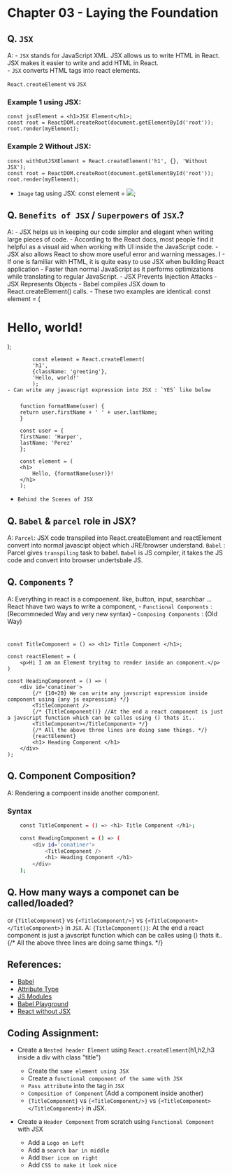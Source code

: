 # Chapter 03 - Laying the Foundation

## Q. `JSX`
A:  - `JSX` stands for JavaScript XML. JSX allows us to write HTML in React. JSX makes it easier to write and add HTML in React.  
    - `JSX` converts HTML tags into react elements.

`React.createElement` vs `JSX`

### Example 1 using JSX:
```
const jsxElement = <h1>JSX Element</h1>;
const root = ReactDOM.createRoot(document.getElementById('root'));
root.render(myElement);
```
### Example 2 Without JSX:
```
const withOutJSXElement = React.createElement('h1', {}, 'Without JSX');
const root = ReactDOM.createRoot(document.getElementById('root'));
root.render(myElement);
```
- `Image` tag using JSX: 
const element = <img src={url}></img>;


## Q. `Benefits of JSX` / `Superpowers` of `JSX`.?
A:  - JSX helps us in keeping our code simpler and elegant when writing large pieces of code.
    - According to the React docs, most people find it helpful as a visual aid when working with UI inside the JavaScript code.
    - JSX also allows React to show more useful error and warning messages.
I   - If one is familiar with HTML, it is quite easy to use JSX when building React application
    - Faster than normal JavaScript as it performs optimizations while translating to regular JavaScript.
    - JSX Prevents Injection Attacks
    - JSX Represents Objects
        - Babel compiles JSX down to React.createElement() calls.
        - These two examples are identical:
            const element = (
            <h1 className="greeting">
                Hello, world!
            </h1>
            );

            const element = React.createElement(
            'h1',
            {className: 'greeting'},
            'Hello, world!'
            );
    - Can write any javascript expression into JSX : `YES` like below
###
```
    function formatName(user) {
    return user.firstName + ' ' + user.lastName;
    }

    const user = {
    firstName: 'Harper',
    lastName: 'Perez'
    };

    const element = (
    <h1>
        Hello, {formatName(user)}!
    </h1>
    );
```

- `Behind the Scenes of JSX`

## Q. `Babel` & `parcel` role in JSX?
A:  `Parcel`: JSX code transpiled into React.createElement and reactElement convert into normal javascipt object which JRE/browser understand.
    `Babel` : Parcel gives `transpiling` task to babel. `Babel` is JS compiler, it takes the JS code and convert into browser undertsbale JS.

## Q. `Components` ?
A: Everything in react is a compoenent. like, button, input, searchbar ...
    React hhave two ways to write a component,
        - `Functional Components` : (Recommneded Way and very new syntax)
        - `Composing Components` : (Old Way)

###
``` Syntax for Funcational Component

const TitleComponent = () => <h1> Title Component </h1>;

const reactElement = (
    <p>Hi I am an Element tryitng to render inside an component.</p>
)

const HeadingComponent = () => (
    <div id='conatiner'>
        {/* {10+20} We can write any javscript expression inside component using {any js expression} */}
        <TitleComponent />
        {/* {TitleComponent()} //At the end a react component is just a javscript function which can be calles using () thats it..
        <TitleComponent></TitleComponent> */}
        {/* All the above three lines are doing same things. */}
        {reactElement}
        <h1> Heading Component </h1>
    </div>
);
```

## Q. Component Composition?
A: Rendering a compoent inside another component.

### Syntax
```sh
    const TitleComponent = () => <h1> Title Component </h1>;

    const HeadingComponent = () => (
        <div id='conatiner'>
            <TitleComponent />
            <h1> Heading Component </h1>
        </div>
    );
```


## Q. How many ways a componet can be called/loaded?
or `{TitleComponent}` vs `{<TitleComponent/>}` vs `{<TitleComponent></TitleComponent>}` in `JSX`.
A:  <TitleComponent />
    `{TitleComponent()}`: At the end a react component is just a javscript function which can be calles using () thats it..
    <TitleComponent></TitleComponent>
    {/* All the above three lines are doing same things. */}


## References:
- [Babel](https://babeljs.io/)
- [Attribute Type](https://developer.mozilla.org/en-US/docs/Web/HTML/Element/script#attr-type) 
- [JS Modules](https://developer.mozilla.org/en-US/docs/Web/JavaScript/Guide/Modules)
- [Babel Playground](https://babeljs.io/repl#)
- [React without JSX](https://reactjs.org/docs/react-without-jsx.html)


## Coding Assignment:
- Create a `Nested header Element` using `React.createElement`(h1,h2,h3 inside a div with class "title")
    - Create the `same element using JSX`
    - Create a `functional component of the same with JSX`
    - `Pass attribute` into the tag in `JSX`
    - `Composition of Component` (Add a component inside another)
    - `{TitleComponent}` vs `{<TitleComponent/>}` vs `{<TitleComponent></TitleComponent>}` in JSX.


- Create a `Header Component` from scratch using `Functional Component` with JSX
    - Add a `Logo on Left`
    - Add a `search bar in middle`
    - Add `User icon on right`
    - Add `CSS to make it look nice`

